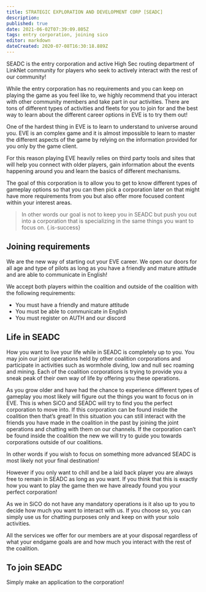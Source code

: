 ```yaml
---
title: STRATEGIC EXPLORATION AND DEVELOPMENT CORP [SEADC]
description: 
published: true
date: 2021-06-02T07:39:09.805Z
tags: entry corporation, joining sico
editor: markdown
dateCreated: 2020-07-08T16:30:18.889Z
---
```


SEADC is the entry corporation and active High Sec routing department of LinkNet community for players who seek to actively interact with the rest of our community!

While the entry corporation has no requirements and you can keep on playing the game as you feel like to, we highly recommend that you interact with other community members and take part in our activities. There are tons of different types of activities and fleets for you to join for and the best way to learn about the different career options in EVE is to try them out!

One of the hardest thing in EVE is to learn to understand to universe around you. EVE is an complex game and it is almost impossible to learn to master the different aspects of the game by relying on the information provided for you only by the game client.

For this reason playing EVE heavily relies on third party tools and sites that will help you connect with older players, gain information about the events happening around you and learn the basics of different mechanisms.

The goal of this corporation is to allow you to get to know different types of gameplay options so that you can then pick a corporation later on that might have more requirements from you but also offer more focused content within your interest areas.

> In other words our goal is not to keep you in SEADC but push you out into a corporation that is specializing in the same things you want to focus on.
{.is-success}

## Joining requirements
We are the new way of starting out your EVE career. We open our doors for all age and type of pilots as long as you have a friendly and mature attitude and are able to communicate in English!

We accept both players within the coalition and outside of the coalition with the following requirements:

- You must have a friendly and mature attitude
- You must be able to communicate in English
- You must register on AUTH and our discord

## Life in SEADC
How you want to live your life while in SEADC is completely up to you. You may join our joint operations held by other coalition corporations and participate in activities such as wormhole diving, low and null sec roaming and mining. Each of the coalition corporations is trying to provide you a sneak peak of their own way of life by offering you these operations.

As you grow older and have had the chance to experience different types of gameplay you most likely will figure out the things you want to focus on in EVE. This is when SiCO and SEADC will try to find you the perfect corporation to move into. If this corporation can be found inside the coalition then that’s great! In this situation you can still interact with the friends you have made in the coalition in the past by joining the joint operations and chatting with them on our channels. If the corporation can’t be found inside the coalition the new we will try to guide you towards corporations outside of our coalitions.

In other words if you wish to focus on something more advanced SEADC is most likely not your final destination!

However if you only want to chill and be a laid back player you are always free to remain in SEADC as long as you want. If you think that this is exactly how you want to play the game then we have already found you your perfect corporation!

As we in SiCO do not have any mandatory operations is it also up to you to decide how much you want to interact with us. If you choose so, you can simply use us for chatting purposes only and keep on with your solo activities.

All the services we offer for our members are at your disposal regardless of what your endgame goals are and how much you interact with the rest of the coalition.

## To join SEADC
Simply make an application to the corporation!